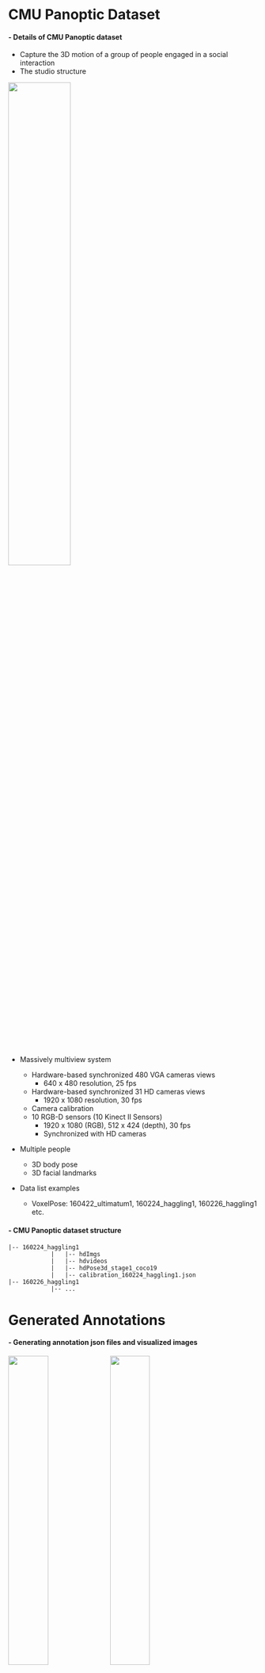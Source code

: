CMU Panoptic Dataset
=============

#### - Details of CMU Panoptic dataset
  - Capture the 3D motion of a group of people engaged in a social interaction
  - The studio structure
  
  <img src="https://user-images.githubusercontent.com/52263269/202191388-473de652-5c21-40cc-9218-96dc939e9724.png" width="50%"></img>

  - Massively multiview system
    - Hardware-based synchronized 480 VGA cameras views
      - 640 x 480 resolution, 25 fps
    - Hardware-based synchronized 31 HD cameras views
      - 1920 x 1080 resolution, 30 fps
    - Camera calibration
    - 10 RGB-D sensors (10 Kinect Ⅱ Sensors)
      - 1920 x 1080 (RGB), 512 x 424 (depth), 30 fps
      - Synchronized with HD cameras
    
  - Multiple people
    - 3D body pose
    - 3D facial landmarks
    
  - Data list examples
    - VoxelPose: 160422_ultimatum1, 160224_haggling1, 160226_haggling1 etc.
    
#### - CMU Panoptic dataset structure

```
|-- 160224_haggling1
            |   |-- hdImgs
            |   |-- hdvideos
            |   |-- hdPose3d_stage1_coco19
            |   |-- calibration_160224_haggling1.json
|-- 160226_haggling1  
            |-- ...
```

Generated Annotations
=============

#### - Generating annotation json files and visualized images

  <img src="https://user-images.githubusercontent.com/52263269/202971006-dd8733de-a8d5-471c-bdb9-20702657e6e1.jpg" width="40%"></img>
  <img src="https://user-images.githubusercontent.com/52263269/202972107-75075843-87d2-4aa5-8b23-c1dbc835cac7.jpg" width="40%"></img>
  <img src="https://user-images.githubusercontent.com/52263269/202972266-2bf65cf9-bd80-47ea-a714-f8bf0d396e80.jpg" width="40%"></img>
  <img src="https://user-images.githubusercontent.com/52263269/202972373-875bcedd-3ac3-42ed-8e7a-2ac8de02dc3d.jpg" width="40%"></img>

#### - Annotation structures

```
|-- 160224_haggling1
            |   |-- calibration_160422_haggling1.json
            |   |-- 00_01
            |   |   |   |-- annotations
            |   |   |   |   |   |-- 00_03_00000206_gt.json
            |   |   |   |   |   |-- ...
            |   |   |   |-- origin_images
            |   |   |   |   |   |-- 00_03_00000206.jpg
            |   |   |   |   |   |-- ...
            |   |   |   |-- vis_images
            |   |   |   |   |   |-- 00_03_00000206_vis.jpg
            |   |   |   |   |   |-- ...
            |   |-- 00_02
            |   |-- ...
|-- 160226_haggling1  
            |-- ...
```

#### - Annotation json file format
  
```
{"bodies": [
  { "view_id": view id (HD camera id),
  "id": person id,
  "num_person": number of the people,
  "input_width": image width (1920),
  "input_height": image height (1080),
  "transformed_joints_3d": GT transformed joints 3d,
  "transformed_joints_3d_vis": visualization flags of joints 3d,
  "projected_joints_2d": GT joints 2d projected by joints 3d using camera parameters in each view,
  "projected_joints_2d_vis": visualization flags of joints 2d,
  "bbox": bounding boxes created by adding and subtracting an offset from the min/maxvalues of x and y values of each person's GT 2D keypoint,
  "bbox_clip": bbox cliped by image size,
  "bbox_vis": bounding boxes created by adding and subtracting an offset from the min/max values of x and y values of each person's GT 2D keypoint that visualization flag value is true,
  "bbox_vis_clip": bbox_vis cliped by image size }
  , ...
  ]
}
```

#### - Keypoints format
  
```
0: Neck
1: Nose
2: BodyCenter (center of hips)
3: lShoulder
4: lElbow
5: lWrist,
6: lHip
7: lKnee
8: lAnkle
9: rShoulder
10: rElbow
11: rWrist
12: rHip
13: rKnee
14: rAnkle
15: lEye
16: lEar
17: rEye
18: rEar
```

  - 3d keypoints: [x0, y0, z0, x1, y1, z1, ...]
  - 2d keypoints: [x0, y0, x1, y1, ...]

#### - Bounding box format of each 2d view
  - Box format: [left_top_x, left_top_y, right_bottom_x, right_bottom_y]
  - A box of people that has 3d coordinates but is not visible in the 2d view has coordinates [0, 0, 0, 0]

Docker Environments
=============

#### - Pull docker environment

```
docker pull qbxlvnf11docker/panoptic_dataset_env:latest
```

#### - Run docker environment

```
nvidia-docker run -it -p 9000:9000 -e GRANT_SUDO=yes --user root --name panoptic_dataset_env --shm-size=4G -v {folder}:/workspace -w /workspace qbxlvnf11docker/panoptic_dataset_env bash
```

How to use
=============

#### - Building Panoptic dataset annotations
  - Select the dataset and camera id to extract annotations by editing config file

```
python main.py --panoptic_config_file_path ./Panoptic_configs/Panoptic_annotations_builder_config.yaml
```

#### - Download Panoptic dataset
  - Select the dataset and camera id to download by editing the values of list in line 11 & 12

```
apt-get install wget
cd ./Panoptic_download_toolbox_scripts
./getData_list.sh
```

References
=============

#### - CMU Panoptic dataset paper
```
@article{CMU Panoptic Dataset,
  title={Panoptic Studio: A Massively Multiview System for Social Interaction Capture},
  author={Hanbyul Joo et al.},
  journal = {arXiv},
  year={2016}
}
```

#### - CMU Panoptic dataset

https://www.cs.cmu.edu/~hanbyulj/panoptic-studio/

https://paperswithcode.com/dataset/cmu-panoptic

#### - CMU Panoptic dataset download toolbox

https://github.com/CMU-Perceptual-Computing-Lab/panoptic-toolbox

#### - CMU Panoptic Pytorch dataset class 

https://github.com/microsoft/voxelpose-pytorch

Author
=============

#### - LinkedIn: https://www.linkedin.com/in/taeyong-kong-016bb2154

#### - Blog URL: https://blog.naver.com/qbxlvnf11

#### - Email: qbxlvnf11@google.com, qbxlvnf11@naver.com
